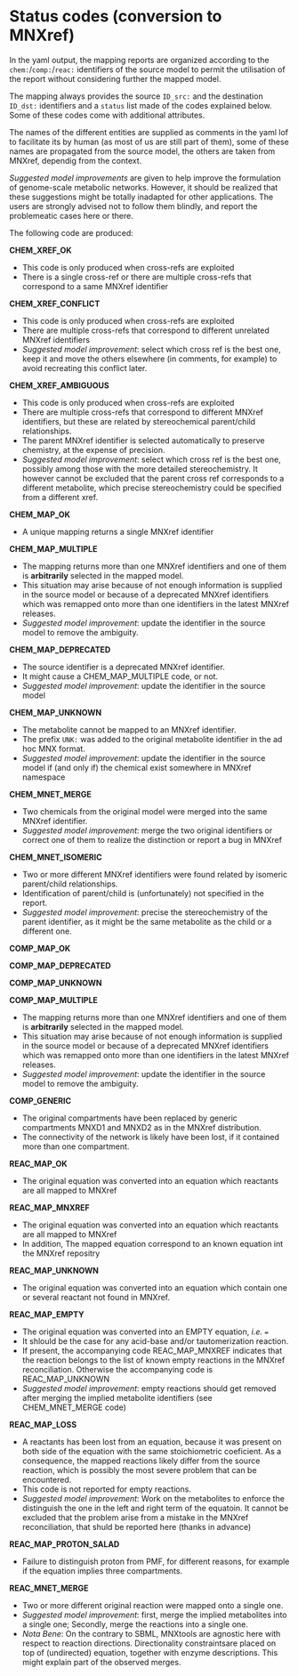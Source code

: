 # Status codes (conversion to MNXref)

In the yaml output, the mapping reports are organized according to the `chem:`/`comp:`/`reac:` identifiers of the source model to permit the utilisation of the report without considering further the mapped model.

The mapping always provides the source `ID_src:` and the destination `ID_dst:` identifiers and a `status` list made of the codes explained below.
Some of these codes come with additional attributes.

The names of the different entities are supplied as comments in the yaml lof to facilitate its by human (as most of us are still part of them), some of these names are propagated from the source model, the others are taken from MNXref, dependig from the context.

_Suggested model improvements_ are given to help improve the formulation of genome-scale metabolic networks. However, it should be realized that these suggestions might be totally inadapted for other applications. The users are strongly advised not to follow them blindly, and report the problemeatic cases here or there. 

The following code are produced:

**CHEM_XREF_OK**

* This code is only produced when cross-refs are exploited
* There is a single cross-ref or there are multiple cross-refs that correspond to a same MNXref identifier

**CHEM_XREF_CONFLICT**

* This code is only produced when cross-refs are exploited
* There are multiple cross-refs that correspond to different unrelated MNXref identifiers
* _Suggested model improvement_: select which cross ref is the best one, keep it and move the others elsewhere (in comments, for example) to avoid recreating this conflict later.

**CHEM_XREF_AMBIGUOUS**

* This code is only produced when cross-refs are exploited
* There are multiple cross-refs that correspond to different MNXref identifiers, but these are related by stereochemical parent/child relationships.
* The parent MNXref identifier is selected automatically to preserve chemistry, at the expense of precision.
* _Suggested model improvement_: select which cross ref is the best one, possibly among those with the more detailed stereochemistry. It however cannot be excluded that the parent cross ref corresponds to a different metabolite, which precise stereochemistry could be specified from a different xref.

**CHEM_MAP_OK**

* A unique mapping returns a single MNXref identifier

**CHEM_MAP_MULTIPLE**

* The mapping returns more than one MNXref identifiers and one of them is **arbitrarily** selected in the mapped model. 
* This situation may arise because of not enough information is supplied in the source model or because of a deprecated MNXref identifiers which was remapped onto more than one identifiers in the latest MNXref releases.
* _Suggested model improvement_: update the identifier in the source model to remove the ambiguity.

**CHEM_MAP_DEPRECATED**

* The source identifier is a deprecated MNXref identifier.
* It might cause a CHEM_MAP_MULTIPLE code, or not.
* _Suggested model improvement_: update the identifier in the source model 

**CHEM_MAP_UNKNOWN**

* The metabolite cannot be mapped to an MNXref identifier.
* The prefix `UNK:` was added to the original metabolite identifier in the ad hoc MNX format. 
* _Suggested model improvement_: update the identifier in the source model if (and only if) the chemical exist somewhere in MNXref namespace 

**CHEM_MNET_MERGE**

* Two chemicals from the original model were merged into the same MNXref identifier.
* _Suggested model improvement_: merge the two original identifiers or correct one of them to realize the distinction or report a bug in MNXref

**CHEM_MNET_ISOMERIC**

* Two or more different MNXref identifiers were found related by isomeric parent/child relationships.
* Identification of parent/child is (unfortunately) not specified in the report.
* _Suggested model improvement_: precise the stereochemistry of the parent identifier, as it might be the same metabolite as the child or a different one.

**COMP_MAP_OK**

**COMP_MAP_DEPRECATED**

**COMP_MAP_UNKNOWN**

**COMP_MAP_MULTIPLE**

* The mapping returns more than one MNXref identifiers and one of them is **arbitrarily** selected in the mapped model.
* This situation may arise because of not enough information is supplied in the source model or because of a deprecated MNXref identifiers which was remapped onto more than one identifiers in the latest MNXref releases.
* _Suggested model improvement_: update the identifier in the source model to remove the ambiguity.

**COMP_GENERIC**

* The original compartments have been replaced by generic compartments MNXD1 and MNXD2 as in the MNXref distribution.
* The connectivity of the network is likely have been lost, if it contained more than one compartment.

**REAC_MAP_OK**

* The original equation was converted into an equation which reactants are all mapped to MNXref

**REAC_MAP_MNXREF**

* The original equation was converted into an equation which reactants are all mapped to MNXref
* In addition, The mapped equation correspond to an known equation int the MNXref repositry

**REAC_MAP_UNKNOWN**

* The original equation was converted into an equation which contain one or several reactant not found in MNXref.

**REAC_MAP_EMPTY**

* The original equation was converted into an EMPTY equation, _i.e._ ` = `
* It shlould be the case for any acid-base and/or tautomerization reaction. 
* If present, the accompanying code REAC_MAP_MNXREF indicates that the reaction belongs to the list of known empty reactions in the MNXref reconciliation. Otherwise the accompanying code is REAC_MAP_UNKNOWN 
* _Suggested model improvement_: empty reactions should get removed after merging the implied metabolite identifiers (see CHEM_MNET_MERGE code) 

**REAC_MAP_LOSS**

* A reactants has been lost from an equation, because it was present on both side of the equation with the same stoichiometric coeficient. As a consequence, the mapped reactions likely differ from the source reaction, which is possibly the most severe problem that can be encountered.
* This code is not reported for empty reactions.
* _Suggested model improvement_: Work on the metabolites to enforce the distinguish the one in the left and right term of the equatoin. It cannot be excluded that the problem arise from a mistake in the MNXref reconciliation, that shuld be reported here (thanks in advance)

**REAC_MAP_PROTON_SALAD**

* Failure to distinguish proton from PMF, for different reasons, for example if the equation implies three compartments.  

**REAC_MNET_MERGE**

* Two or more different original reaction were mapped onto a single one.
* _Suggested model improvement_: first, merge the implied metabolites into a single one; Secondly, merge the reactions into a single one.
* _Nota Bene_: On the contrary to SBML, MNXtools are agnostic here with respect to reaction directions. Directionality constraintsare placed on top of (undirected) equation, together with enzyme descriptions. This might explain part of the observed merges.

